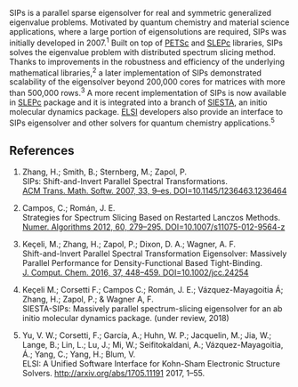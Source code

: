 SIPs is a parallel sparse eigensolver for real and symmetric generalized eigenvalue problems. 
Motivated by quantum chemistry and material science applications, where a large portion of eigensolutions are required, SIPs was initially developed in 2007.<sup>1</sup> 
Built on top of [PETSc](https://www.mcs.anl.gov/petsc/) and [SLEPc](http://slepc.upv.es/) libraries, SIPs solves the eigenvalue problem with distributed spectrum slicing method. 
Thanks to improvements in the robustness and efficiency of the underlying mathematical libraries,<sup>2</sup> a later implementation of SIPs demonstrated scalability of the eigensolver beyond 200,000 cores for matrices with more than 500,000 rows.<sup>3</sup> 
A more recent implementation of SIPs is now available in [SLEPc](http://slepc.upv.es/) package and it is integrated into a branch of [SIESTA](https://departments.icmab.es/leem/siesta/), an initio molecular dynamics package. [ELSI](https://wordpress.elsi-interchange.org/) developers also provide an interface to SIPs eigensolver and other solvers for quantum chemistry applications.<sup>5</sup> 

## References
1. Zhang, H.; Smith, B.; Sternberg, M.; Zapol, P.  
SIPs: Shift-and-Invert Parallel Spectral Transformations.  
[ACM Trans. Math. Softw. 2007, 33, 9–es. DOI=10.1145/1236463.1236464](https://dl.acm.org/citation.cfm?doid=1236463.1236464)
2. Campos, C.; Román, J. E.  
Strategies for Spectrum Slicing Based on Restarted Lanczos Methods.  
[Numer. Algorithms 2012, 60, 279–295. DOI=10.1007/s11075-012-9564-z](https://link.springer.com/article/10.1007%2Fs11075-012-9564-z)
3. Keçeli, M.; Zhang, H.; Zapol, P.; Dixon, D. A.; Wagner, A. F.    
Shift-and-Invert Parallel Spectral Transformation Eigensolver: Massively Parallel Performance for Density-Functional Based Tight-Binding.  
[J. Comput. Chem. 2016, 37, 448–459. DOI=10.1002/jcc.24254](https://onlinelibrary.wiley.com/doi/abs/10.1002/jcc.24254)
4. Keçeli M.; Corsetti F.; Campos C.; Román, J. E.; Vázquez-Mayagoitia Á;  Zhang, H.; Zapol, P.; & Wagner A, F.  
SIESTA-SIPs: Massively parallel spectrum-slicing eigensolver for an ab initio molecular dynamics package. (under review, 2018)

5. Yu, V. W.; Corsetti, F.; García, A.; Huhn, W. P.; Jacquelin, M.; Jia, W.; Lange, B.; Lin, L.; Lu, J.; Mi, W.; Seifitokaldani, A.; Vázquez-Mayagoitia, Á.; Yang, C.; Yang, H.; Blum, V.  
ELSI: A Unified Software Interface for Kohn-Sham Electronic Structure Solvers. http://arxiv.org/abs/1705.11191 2017, 1–55.
